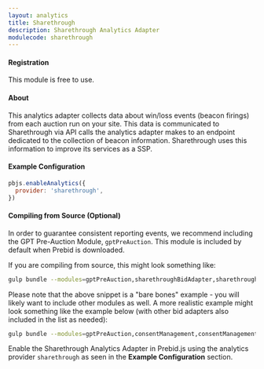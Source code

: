 ```yaml
---
layout: analytics
title: Sharethrough
description: Sharethrough Analytics Adapter
modulecode: sharethrough
---
```


#### Registration

This module is free to use.

#### About

This analytics adapter collects data about win/loss events (beacon firings) from each auction run on your site. This data is communicated to Sharethrough via API calls the analytics adapter makes to an endpoint dedicated to the collection of beacon information. Sharethrough uses this information to improve its services as a SSP.

#### Example Configuration

```js
pbjs.enableAnalytics({
  provider: 'sharethrough',
})
```

#### Compiling from Source (Optional)

In order to guarantee consistent reporting events, we recommend
including the GPT Pre-Auction Module, `gptPreAuction`. This module is included
by default when Prebid is downloaded.

If you are compiling from source, this might look something like:

```sh
gulp bundle --modules=gptPreAuction,sharethroughBidAdapter,sharethroughAnalyticsAdapter
```

Please note that the above snippet is a "bare bones" example - you will likely want to include other modules as well. A more realistic example might look something like the example below (with other bid adapters also included in the list as needed):

```sh
gulp bundle --modules=gptPreAuction,consentManagement,consentManagementGpp,consentManagementUsp,enrichmentFpdModule,gdprEnforcement,sharethroughBidAdapter,sharethroughAnalyticsAdapter
```

Enable the Sharethrough Analytics Adapter in Prebid.js using the analytics provider `sharethrough` as seen in the **Example Configuration** section.
